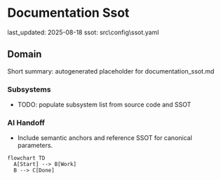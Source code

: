 # Documentation Ssot
last_updated: 2025-08-18
ssot: src\config\ssot.yaml

## Domain
Short summary: autogenerated placeholder for documentation_ssot.md

### Subsystems
- TODO: populate subsystem list from source code and SSOT

### AI Handoff
- Include semantic anchors and reference SSOT for canonical parameters.

```mermaid
flowchart TD
  A[Start] --> B[Work]
  B --> C[Done]
```
